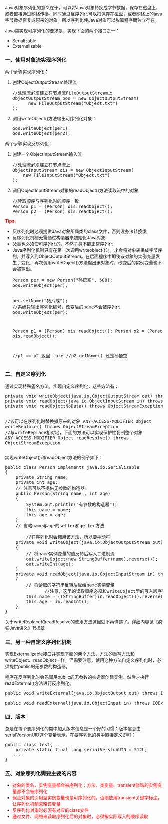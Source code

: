 Java对象序列化的意义在于，可以将Java对象转换成字节数据，保存在磁盘上，或者直接通过网络传播。同时通过反序列化可以把保存在磁盘，或者网络上的java字节数据恢复成原来的对象。所以序列化使Java对象可以脱离程序而独立存在。

Java类实现可序列化的要求是，实现下面的两个接口之一：
<ul>
 	<li>Serializable</li>
 	<li>Externalizable</li>
</ul>
<h3>一、使用对象流实现序列化</h3>
两个步骤实现序列化：
<ol>
 	<li>创建ObjectOutputStream处理流<!--?prettify linenums=true?-->
<pre class="prettyprint">//处理流必须建立在节点流FileOutputStream上
ObjectOutputStream oos = new ObjectOutputStream(
      new FileOutputStream("Object.txt")
);</pre>
</li>
 	<li>调用writeObject()方法输出可序列化对象：<!--?prettify linenums=true?-->
<pre class="prettyprint">oos.writeObject(per1);
oos.writeObject(per2);</pre>
</li>
</ol>
两个步骤实现反序列化：
<ol>
 	<li>创建一个ObjectInputStream输入流<!--?prettify linenums=true?-->
<pre class="prettyprint">//处理流必须建立在节点流上
ObjectInputStream ois = new ObjectInputStream(
    new FileInputStream("Object.txt")
);</pre>
</li>
 	<li>调用ObjectInputStream对象的readObject()方法读取流中的对象<!--?prettify linenums=true?-->
<pre class="prettyprint">//读取顺序与序列化时的顺序一致
Person p1 = (Person) ois.readObject();
Person p2 = (Person) ois.readObject();</pre>
</li>
</ol>
<span style="color: #ff0000;"><strong>Tips:</strong></span>
<ul>
 	<li>反序列化时必须提供Java对象所属类的class文件，否则没办法转换类</li>
 	<li>反序列化机制无需通过构造器来初始化Java对象</li>
 	<li>父类也必须使可序列化的，不然子类不能正常序列化</li>
 	<li>Java序列化机制只有在第一次调用writeobject()时，才会将对象转换成字节序列，并写入到ObjectOutputStream。在后面程序中即使该对象的实例变量发生了变化，再次调用writeObject()方法输出该对象时，改变后的实例变量也不会被输出。<!--?prettify linenums=true?-->
<pre class="prettyprint">Person per = new Person("孙悟空", 500);
oos.writeObject(per);

per.setName("猪八戒");
//系统只输出序列化编号，改变后的name不会被序列化
oos.writeObject(per);

Person p1 = (Person) ois.readObject();
Person p2 = (Person) ois.readObject();

//p1 == p2 返回 ture
//p2.getName() 还是孙悟空</pre>
</li>
</ul>
<h3>二、自定义序列化</h3>
通过实现特殊签名方法，实现自定义序列化，这些方法有：
<pre class="prettyprint">private void writeObject(java.io.ObjectOutputStream out) throws IOException
private void readObject(java.io.ObjectInputStream in) throws IOException, ClassNotFoundException
private void readObjectNoData() throws ObjectStreamException

//该可以在序列化时替换掉原来的对象
ANY-ACCESS-MODIFIER Object writeReplace() throws ObjectStreamException
//与writeReplace相对地，下面的方法可以实现保护性复制整个对象
ANY-ACCESS-MODIFIER Object readResolve() throws ObjectStreamException</pre>
实现writeObject()和readObject方法的例子如下：
<pre class="prettyprint">public class Person implements java.io.Serializable
{
	private String name;
	private int age;
	// 注意可以不提供无参数的构造器!
	public Person(String name , int age)
	{
		System.out.println("有参数的构造器");
		this.name = name;
		this.age = age;
	}
	// 省略name与age的setter和getter方法

        //在序列化时会调用该方法，所以要手动将
	private void writeObject(java.io.ObjectOutputStream out) throws IOException
	{
		// 将name实例变量的值反转后写入二进制流
		out.writeObject(new StringBuffer(name).reverse());
		out.writeInt(age);
	}
	private void readObject(java.io.ObjectInputStream in) throws IOException, ClassNotFoundException
	{
		// 将读取的字符串反转后赋给name实例变量
               //注意，这里的读取顺序必须和writeObject里的写入顺序要保持一致
		this.name = ((StringBuffer)in.readObject()).reverse().toString();
		this.age = in.readInt();
	}
}</pre>
关于writeReplace和readResolve的使用方法这里就不再详述了。详细内容见《疯狂Java讲义》15.8章
<h3>三、另一种自定义序列化机制</h3>
实现Externalizable接口并实现下面的两个方法，方法的重写方法和writeObject、readObject一样，但需要注意，使用这种方法自定义序列化时，必须提供public的无参数的构造器。

程序在反序列化时会先调用public的无参数的构造器创建实例，然后才执行readExternal()方法进行反序列化。
<pre class="prettyprint">public void writeExternal(java.io.ObjectOutput out) throws IOEception

public void readExternal(java.io.ObjectInput in) throws IOException, ClassNotFoundException</pre>
<h3>四、版本</h3>
总是在每个要序列化的类中加入版本信息是一个好的习惯：版本信息由serialVersionUID这个变量表示，在要序列化的类中直接定义即可：
<pre class="prettyprint">public class test{
    private static final long serialVersionUID = 512L;
   ....
}</pre>
<h3>五、对象序列化需要主要的内容</h3>
<ul>
 	<li><span style="color: #ff0000;">对象的类名、实例变量都会被序列化；方法、类变量、transient修饰的实例变量都不会被序列化</span></li>
 	<li><span style="color: #ff0000;">保证对象的引用型实例变量也是可序列化的，否则使用transient关键字标注，让序列化机制忽略该变量</span></li>
 	<li><span style="color: #ff0000;">反序列化对象时必须有对应的class文件</span></li>
 	<li><span style="color: #ff0000;">通过文件、网络来读取序列化后的对象时，必须按实际写入的顺序读取</span></li>
</ul>